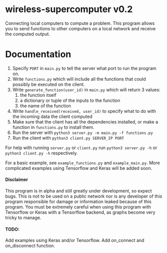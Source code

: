 # wireless-supercomputer v0.2
Connecting local computers to compute a problem.
This program allows you to send functions to other computers on a local network and receive the computed output.

# Documentation
1. Specify `PORT` in `main.py` to tell the server what port to run the program on.
2. Write `functions.py` which will include all the functions that could possibly be executed on the client.
3. Write `generate_function(user_id)` in `main.py` which will return 3 values: 
    1. the function itself
    2. a dictionary or tuple of the inputs to the function
    3. the name of the function
4. Write `handle_received(received, user_id)` to specify what to do with the incoming data the client computed
5. Make sure that the client has all the dependencies installed, or make a function in `functions.py` to install them.
6. Run the server with `python3 server.py -m main.py -f functions.py`
7. Run the client with `python3 client.py SERVER_IP PORT`

For help with running `server.py` or `client.py` run `python3 server.py -h` or `python3 client.py -h` respectively.

For a basic example, see `example_functions.py` and `example_main.py`.  More complicated examples using Tensorflow and Keras will be added soon.

#### Disclaimer
This program is in alpha and still greatly under development, so expect bugs.  This is not to be used on a public network nor is any developer of this program responsible for damage or information leaked because of this program.  You must be extremely careful when using this program with Tensorflow or Keras with a Tensorflow backend, as graphs become very tricky to manage.

#### TODO:
Add examples using Keras and/or Tensorflow.  Add on_connect and on_disconnect function.
